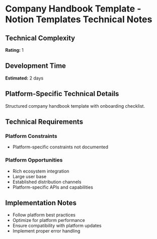 # Company Handbook Template - Notion Templates Technical Notes

## Technical Complexity
**Rating:** 1

## Development Time
**Estimated:** 2 days

## Platform-Specific Technical Details
Structured company handbook template with onboarding checklist.

## Technical Requirements

### Platform Constraints
- Platform-specific constraints not documented

### Platform Opportunities
- Rich ecosystem integration
- Large user base
- Established distribution channels
- Platform-specific APIs and capabilities

## Implementation Notes
- Follow platform best practices
- Optimize for platform performance
- Ensure compatibility with platform updates
- Implement proper error handling

